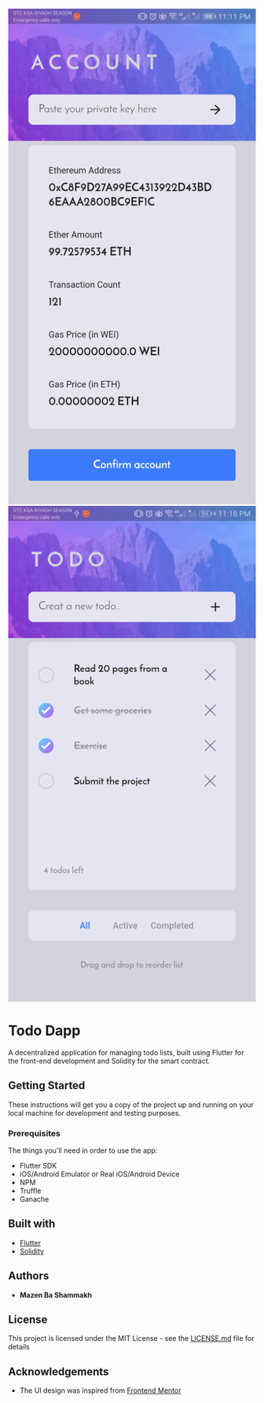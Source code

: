 ![Mobile UI Design - Auth Screen](https://github.com/MazenBaShammakh/Todo-Dapp/blob/main/assets/design/ui-auth-screen.jpg)
![Mobile UI Design - Todos Screen](https://github.com/MazenBaShammakh/Todo-Dapp/blob/main/assets/design/ui-todos-screen.jpg)

# Todo Dapp
A decentralized application for managing todo lists, built using Flutter for the front-end development and Solidity for the smart contract.

## Getting Started
These instructions will get you a copy of the project up and running on your local machine for development and testing purposes.

### Prerequisites
The things you'll need in order to use the app:
* Flutter SDK
* iOS/Android Emulator or Real iOS/Android Device
* NPM
* Truffle
* Ganache

## Built with
* [Flutter](https://www.flutter.dev)
* [Solidity](https://www.soliditylang.org/) 

## Authors
* **Mazen Ba Shammakh** 

## License
This project is licensed under the MIT License - see the [LICENSE.md](LICENSE.md) file for details

## Acknowledgements
* The UI design was inspired from [Frontend Mentor](https://www.frontendmentor.io/)
